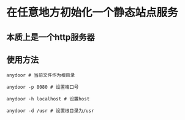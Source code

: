 # 在任意地方初始化一个静态站点服务

## 本质上是一个http服务器

## 使用方法
```
anydoor # 当前文件作为根目录

anydoor -p 8080 # 设置端口号

anydoor -h localhost # 设置host

anydoor -d /usr # 设置根目录为/usr

```